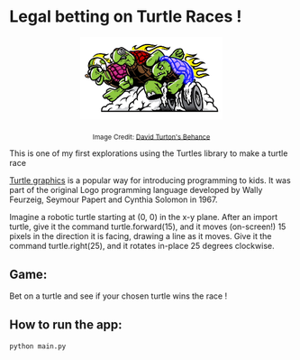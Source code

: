 # Legal betting on Turtle Races !



<p align="center">
  <img src = "https://github.com/SwamiKannan/Revisiting-Python/blob/main/Turtle%20race/cover.png" width=50%  </p>
<p align="center">
  <sub>Image Credit: <a href="https://www.behance.net/gallery/71767847/Turtle-Racing">David Turton's Behance</a></sub> </sub>
  </p>
  
  This is one of my first explorations using the Turtles library to make a turtle race

<a href ="https://docs.python.org/3/library/turtle.html#module-turtle">Turtle graphics</a> is a popular way for introducing programming to kids. It was part of the original Logo programming language developed by Wally Feurzeig, Seymour Papert and Cynthia Solomon in 1967.

Imagine a robotic turtle starting at (0, 0) in the x-y plane. After an import turtle, give it the command turtle.forward(15), and it moves (on-screen!) 15 pixels in the direction it is facing, drawing a line as it moves. Give it the command turtle.right(25), and it rotates in-place 25 degrees clockwise.

## Game:
Bet on a turtle and see if your chosen turtle wins the race !

## How to run the app:
```
python main.py
```

